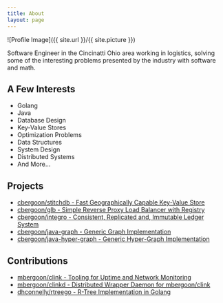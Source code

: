 ```yaml
---
title: About
layout: page
---
```

![Profile Image]({{ site.url }}/{{ site.picture }})

<p>Software Engineer in the Cincinatti Ohio area working in
logistics, solving some of the interesting problems 
presented by the industry with software and math.</p>

<h2>A Few Interests</h2>
<ul class="skill-list">
	<li>Golang</li>
	<li>Java</li>
	<li>Database Design</li>
	<li>Key-Value Stores</li>
	<li>Optimization Problems</li>
	<li>Data Structures</li>
	<li>System Design</li>
	<li>Distributed Systems</li>
	<li>And More...</li>
</ul>

<h2>Projects</h2>
<ul>
	<li><a href="#">cbergoon/stitchdb - Fast Geographically Capable Key-Value Store</a></li>
	<li><a href="https://github.com/cbergoon/glb">cbergoon/glb - Simple Reverse Proxy Load Balancer with Registry</a></li>
	<li><a href="#">cbergoon/integro - Consistent, Replicated and, Immutable Ledger System</a></li>
	<li><a href="https://github.com/cbergoon/java-graph">cbergoon/java-graph - Generic Graph Implementation</a></li>
	<li><a href="#">cbergoon/java-hyper-graph - Generic Hyper-Graph Implementation</a></li>
</ul>

<h2>Contributions</h2>
<ul>
	<li><a href="https://github.com/mbergoon/clink">mbergoon/clink - Tooling for Uptime and Network Monitoring</a></li>
	<li><a href="https://github.com/mbergoon/clinkd">mbergoon/clinkd - Distributed Wrapper Daemon for mbergoon/clink</a></li>
	<li><a href="https://github.com/dhconnelly/rtreego">dhconnelly/rtreego - R-Tree Implementation in Golang</a></li>
</ul>